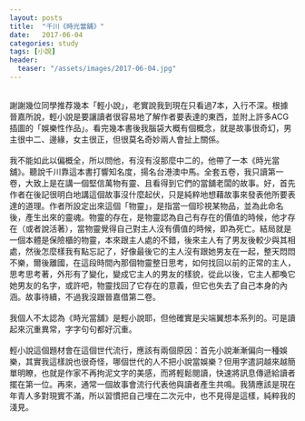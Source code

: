 ```yaml
---
layout: posts
title:  "千川《時光當舖》"
date:   2017-06-04
categories: study
tags: [小說]
header: 
  teaser: "/assets/images/2017-06-04.jpg"
---
```

<br>
謝謝幾位同學推荐幾本「輕小說」，老實說我到現在只看過7本，入行不深。根據晉嘉所說，輕小說是要讓讀者很容易地了解作者要表達的東西，並附上許多ACG插圖的「娛樂性作品」。看完幾本書後我腦袋大概有個概念，就是故事很奇幻，男主很中二、邊緣，女主很正，但很莫名奇妙兩人會扯上關係。<br><br>
我不能如此以偏概全，所以問他，有沒有沒那麼中二的，他帶了一本《時光當舖》。聽說千川靠這本書打響知名度，揚名台港澳中馬。全套五卷，我只讀第一卷，大致上是在講一個堅信萬物有靈、且看得到它們的當舖老闆的故事。好，首先作者在後記很明白地講這個故事沒什麼起伏，只是純粹地想藉故事來發表他所要表達的道理。作者所設定出來這個「物靈」，是指當一個珍視某物品，並為此命名後，產生出來的靈魂。物靈的存在，是物靈認為自己有存在的價值的時候，他才存在（或者說活著），當物靈覺得自己對主人沒有價值的時候，即為死亡。結局就是一個本體是保險櫃的物靈，本來跟主人處的不錯，後來主人有了男友後較少與其相處，然後怎麼樣我有點忘記了，好像最後它的主人沒有跟她男友在一起，整天悶悶不樂，爾後離國，在這段時間內那個物靈整日思考，如何找回以前的正常的主人，思考思考著，外形有了變化，變成它主人的男友的樣貌，從此以後，它主人都喚它她男友的名字，或許吧，物靈找回了它存在的意義，但它也失去了自己本身的內涵。故事待續，不過我沒跟晉嘉借第二卷。<br><br>
我個人不太認為《時光當舖》是輕小說耶，但他確實是尖端翼想本系列的。可是讀起來沉重異常，字字句句都好沉重。<br><br>
輕小說這個題材會在這個世代流行，應該有兩個原因：首先小說漸漸偏向一種娛樂，其實我這樣說也很奇怪，哪個世代的人不把小說當娛樂？但用字遣詞越來越簡單明瞭，也就是作家不再拘泥文字的美感，而將輕鬆閱讀，快速將訊息傳遞給讀者擺在第一位。再來，通常一個故事會流行代表他與讀者產生共鳴。我猜應該是現在年青人多對現實不滿，所以習慣把自己埋在二次元中，也不見得是這樣，純粹我的淺見。<br><br>
